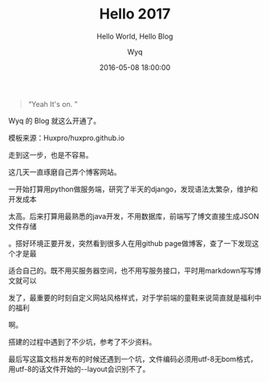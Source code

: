 ﻿---
layout:     post
title:      "Hello 2017"
subtitle:   "Hello World, Hello Blog"
date:       2016-05-08 18:00:00
author:     "Wyq"
header-img: "img/post-bg-2015.jpg"
tags:
   生活
---


> “Yeah It's on. ”



Wyq 的 Blog 就这么开通了。

模板来源：Huxpro/huxpro.github.io

走到这一步，也是不容易。

这几天一直琢磨自己弄个博客网站。

一开始打算用python做服务端，研究了半天的django，发现语法太繁杂，维护和开发成本

太高。后来打算用最熟悉的java开发，不用数据库，前端写了博文直接生成JSON文件存储

。搭好环境正要开发，突然看到很多人在用github page做博客，查了一下发现这个才是最

适合自己的。既不用买服务器空间，也不用写服务接口，平时用markdown写写博文就可以

发了，最重要的时刻自定义网站风格样式，对于学前端的童鞋来说简直就是福利中的福利

啊。

搭建的过程中遇到了不少坑，参考了不少资料。

最后写这篇文档并发布的时候还遇到一个坑，文件编码必须用utf-8无bom格式，用utf-8的话文件开始的--layout会识别不了。

